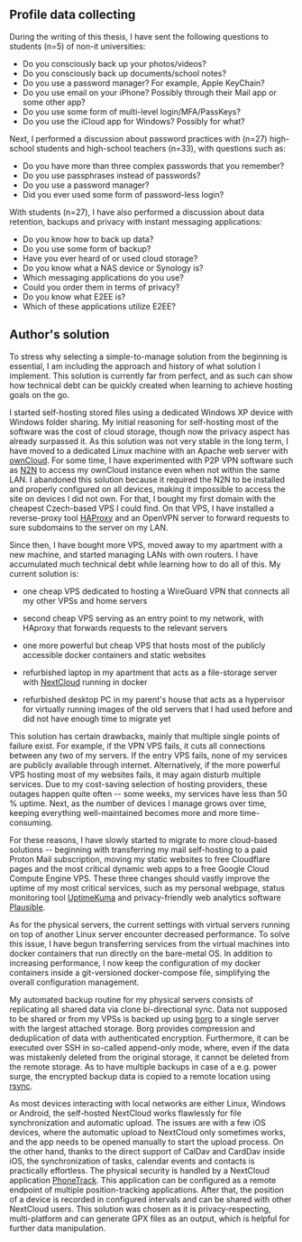 ## Profile data collecting

During the writing of this thesis, I have sent the following questions to students (n=5) of non-it universities:

- Do you consciously back up your photos/videos?
- Do you consciously back up documents/school notes?
- Do you use a password manager? For example, Apple KeyChain?
- Do you use email on your iPhone? Possibly through their Mail app or some other app?
- Do you use some form of multi-level login/MFA/PassKeys?
- Do you use the iCloud app for Windows? Possibly for what?

Next, I performed a discussion about password practices with (n=27) high-school students and high-school teachers (n=33), with questions such as:

- Do you have more than three complex passwords that you remember?
- Do you use passphrases instead of passwords?
- Do you use a password manager?
- Did you ever used some form of password-less login?

With students (n=27), I have also performed a discussion about data retention, backups and privacy with instant messaging applications:

- Do you know how to back up data?
- Do you use some form of backup?
- Have you ever heard of or used cloud storage?
- Do you know what a NAS device or Synology is?
- Which messaging applications do you use?
- Could you order them in terms of privacy?
- Do you know what E2EE is?
- Which of these applications utilize E2EE?

## Author's solution

To stress why selecting a simple-to-manage solution from the beginning is essential, I am including the approach and history of what solution I implement. This solution is currently far from perfect, and as such can show how technical debt can be quickly created when learning to achieve hosting goals on the go.

I started self-hosting stored files using a dedicated Windows XP device with Windows folder sharing. My initial reasoning for self-hosting most of the software was the cost of cloud storage, though now the privacy aspect has already surpassed it. As this solution was not very stable in the long term, I have moved to a dedicated Linux machine with an Apache web server with [ownCloud](https://owncloud.com/). For some time, I have experimented with P2P VPN software such as [N2N](https://github.com/ntop/n2n) to access my ownCloud instance even when not within the same LAN. I abandoned this solution because it required the N2N to be installed and properly configured on all devices, making it impossible to access the site on devices I did not own. For that, I bought my first domain with the cheapest Czech-based VPS I could find. On that VPS, I have installed a reverse-proxy tool [HAProxy](https://www.haproxy.org/) and an OpenVPN server to forward requests to sure subdomains to the server on my LAN.

Since then, I have bought more VPS, moved away to my apartment with a new machine, and started managing LANs with own routers. I have accumulated much technical debt while learning how to do all of this. My current solution is:

- one cheap VPS dedicated to hosting a WireGuard VPN that connects all my other VPSs and home servers
- second cheap VPS serving as an entry point to my network, with HAproxy that forwards requests to the relevant servers
- one more powerful but cheap VPS that hosts most of the publicly accessible docker containers and static websites

- refurbished laptop in my apartment that acts as a file-storage server with [NextCloud](https://nextcloud.com/) running in docker
- refurbished desktop PC in my parent's house that acts as a hypervisor for virtually running images of the old servers that I had used before and did not have enough time to migrate yet

This solution has certain drawbacks, mainly that multiple single points of failure exist. For example, if the VPN VPS fails, it cuts all connections between any two of my servers. If the entry VPS fails, none of my services are publicly available through internet. Alternatively, if the more powerful VPS hosting most of my websites fails, it may again disturb multiple services. Due to my cost-saving selection of hosting providers, these outages happen quite often -- some weeks, my services have less than 50 % uptime. Next, as the number of devices I manage grows over time, keeping everything well-maintained becomes more and more time-consuming.

For these reasons, I have slowly started to migrate to more cloud-based solutions -- beginning with transferring my mail self-hosting to a paid Proton Mail subscription, moving my static websites to free Cloudflare pages and the most critical dynamic web apps to a free Google Cloud Compute Engine VPS. These three changes should vastly improve the uptime of my most critical services, such as my personal webpage, status monitoring tool [UptimeKuma](https://github.com/louislam/uptime-kuma) and privacy-friendly web analytics software [Plausible](https://plausible.io/).

As for the physical servers, the current settings with virtual servers running on top of another Linux server encounter decreased performance. To solve this issue, I have begun transferring services from the virtual machines into docker containers that run directly on the bare-metal OS. In addition to increasing performance, I now keep the configuration of my docker containers inside a git-versioned docker-compose file, simplifying the overall configuration management.

My automated backup routine for my physical servers consists of replicating all shared data via clone bi-directional sync. Data not supposed to be shared or from my VPSs is backed up using [borg](https://borgbackup.readthedocs.io/en/stable/) to a single server with the largest attached storage. Borg provides compression and deduplication of data with authenticated encryption. Furthermore, it can be executed over SSH in so-called append-only mode, where, even if the data was mistakenly deleted from the original storage, it cannot be deleted from the remote storage. As to have multiple backups in case of a e.g. power surge, the encrypted backup data is copied to a remote location using [rsync](https://github.com/rsyncproject/rsync).

As most devices interacting with local networks are either Linux, Windows or Android, the self-hosted NextCloud works flawlessly for file synchronization and automatic upload. The issues are with a few iOS devices, where the automatic upload to NextCloud only sometimes works, and the app needs to be opened manually to start the upload process. On the other hand, thanks to the direct support of CalDav and CardDav inside iOS, the synchronization of tasks, calendar events and contacts is practically effortless. The physical security is handled by a NextCloud application [PhoneTrack](https://apps.nextcloud.com/apps/phonetrack). This application can be configured as a remote endpoint of multiple position-tracking applications. After that, the position of a device is recorded in configured intervals and can be shared with other NextCloud users. This solution was chosen as it is privacy-respecting, multi-platform and can generate GPX files as an output, which is helpful for further data manipulation.